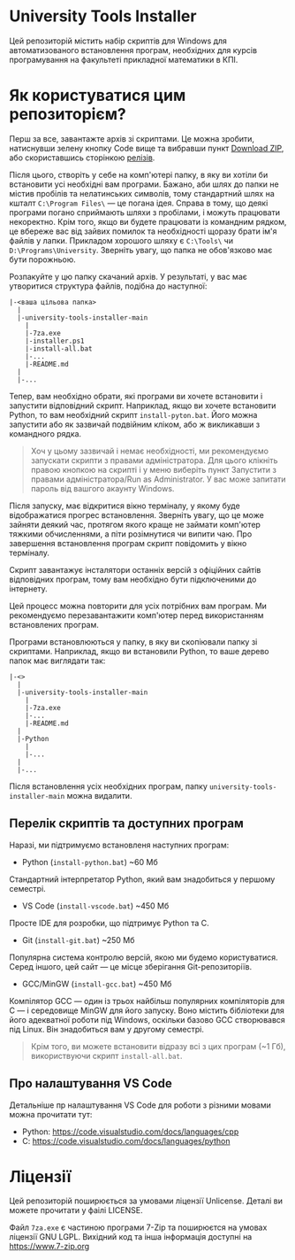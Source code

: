 # University Tools Installer

Цей репозиторій містить набір скриптів для Windows для автоматизованого встановлення програм, необхідних для курсів програмування на факультеті прикладної математики в КПІ.

# Як користуватися цим репозиторієм?

Перш за все, завантажте архів зі скриптами. Це можна зробити, натиснувши зелену кнопку Code вище та вибравши пункт [Download ZIP](https://github.com/GasperPaul/university-tools-installer/archive/main.zip), або скориставшись сторінкою [релізів](https://github.com/GasperPaul/university-tools-installer/releases).

Після цього, створіть у себе на комп'ютері папку, в яку ви хотіли би встановити усі необхідні вам програми. Бажано, аби шлях до папки не містив пробілів та нелатинських символів, тому стандартний шлях на кшталт `C:\Program Files\` — це погана ідея. Справа в тому, що деякі програми погано сприймають шляхи з пробілами, і можуть працювати некоректно. Крім того, якщо ви будете працювати із командним рядком, це вбереже вас від зайвих помилок та необхідності щоразу брати ім'я файлів у лапки. Прикладом хорошого шляху є `C:\Tools\` чи `D:\Programs\University`. Зверніть увагу, що папка не обов'язково має бути порожньою. 

Розпакуйте у цю папку скачаний архів. У результаті, у вас має утворитися структура файлів, подібна до наступної:

```
|-<ваша цільова папка>
  |
  |-university-tools-installer-main
    |
    |-7za.exe
    |-installer.ps1
    |-install-all.bat
    |-...
    |-README.md
  |
  |-...
```

Тепер, вам необхідно обрати, які програми ви хочете встановити і запустити відповідний скрипт. Наприклад, якщо ви хочете встановити Python, то вам необхідний скрипт `install-pyton.bat`. Його можна запустити або як зазвичай подвійним кліком, або ж викликавши з командного рядка.

> Хоч у цьому зазвичай і немає необхідності, ми рекомендуємо запускати скрипти з правами адміністратора. Для цього клікніть правою кнопкою на скрипті і у меню виберіть пункт Запустити з правами адміністратора/Run as Administrator. У вас може запитати пароль від вашгого акаунту Windows.

Після запуску, має відкритися вікно терміналу, у якому буде відображатися прогрес встановлення. Зверніть увагу, що це може зайняти деякий час, протягом якого краще не займати комп'ютер тяжкими обчисленнями, а піти розімнутися чи випити чаю. Про завершення встановлення програм скрипт повідомить у вікно терміналу.

Скрипт завантажує інсталятори останніх версій з офіційних сайтів відповідних програм, тому вам необхідно бути підключеними до інтернету.

Цей процесс можна повторити для усіх потрібних вам програм. Ми рекомендуємо перезавантажити комп'ютер перед використанням встановлених програм.

Програми встановлюються у папку, в яку ви скопіювали папку зі скриптами. Наприклад, якщо ви встановили Python, то ваше дерево папок має виглядати так:

```
|-<>
  |
  |-university-tools-installer-main
    |
    |-7za.exe
    |-...
    |-README.md
  |
  |-Python
    |
    |-...
  |
  |-...
```

Після встановлення усіх необхідних програм, папку `university-tools-installer-main` можна видалити.

## Перелік скриптів та доступних програм

Наразі, ми підтримуємо встановленя наступних програм:

- Python (`install-python.bat`) ~60 Мб

Стандартний інтерпретатор Python, який вам знадобиться у першому семестрі.

- VS Code (`install-vscode.bat`) ~450 Мб

Просте IDE для розробки, що підтримує Python та С.

- Git (`install-git.bat`) ~250 Мб

Популярна система контролю версій, якою ми будемо користуватися. Серед іншого, цей сайт — це місце зберігання Git-репозиторіїв.

- GCC/MinGW (`install-gcc.bat`) ~450 Мб

Компілятор GCC — один із трьох найбільш популярних компіляторів для С — і середовище MinGW для його запуску. Воно містить бібліотеки для його адекватної роботи під Windows, оскільки базово GCC створювався під Linux. Він знадобиться вам у другому семестрі.

> Крім того, ви можете встановити відразу всі з цих програм (~1 Гб), використвуючи скрипт `install-all.bat`.

## Про налаштування VS Code

Детальніше пр налаштування VS Code для роботи з різними мовами можна прочитати тут:

- Python: https://code.visualstudio.com/docs/languages/cpp
- C: https://code.visualstudio.com/docs/languages/python

# Ліцензії

Цей репозиторій поширюється за умовами ліцензії Unlicense. Деталі ви можете прочитати у фаілі LICENSE.

Файл `7za.exe` є частиною програми 7-Zip та поширюєтся на умовах ліцензії GNU LGPL. Вихідний код та інша інформація доступні на https://www.7-zip.org
